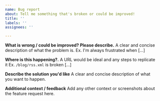 ```yaml
---
name: Bug report
about: Tell me something that's broken or could be improved!
title: ''
labels: ''
assignees: ''

---
```


**What is wrong / could be improved? Please describe.**
A clear and concise description of what the problem is. Ex. I'm always frustrated when [...]

**Where is this happening?.**
A URL would be ideal and any steps to replicate it Ex. `/blog/rss.xml` is broken [...]

**Describe the solution you'd like**
A clear and concise description of what you want to happen.

**Additional context / feedback**
Add any other context or screenshots about the feature request here.
